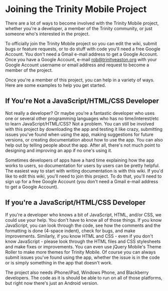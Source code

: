 # Joining the Trinity Mobile Project #

There are a lot of ways to become involved with the Trinity Mobile project, whether you're a developer, a member of the Trinity community, or just someone who's interested in the project.

To officially join the Trinity Mobile project so you can edit the wiki, submit bugs or feature requests, or to do stuff with code you'll need a free Google Account.  You don't need a Gmail e-mail address to get a Google Account.  Once you have a Google Account, e-mail rob@trinityeaston.org with your Google Account username or email address and request to become a member of the project.

Once you're a member of this project, you can help in a variety of ways.  Here are some examples to help you get started.

## If You're Not a JavaScript/HTML/CSS Developer ##

Not really a developer?  Or maybe you're a fantastic developer who uses one or several other programming languages who has no time/interest/etc to learn JavaScript/HTML/CSS?  Not a problem.  You can still be involved with this project by downloading the app and testing it like crazy, submitting issues you've found when using the app, making suggestions for future versions, or creating documentation about how to use the app.  You can also help out by telling people about the app.  After all, there's not much point to designing and improving an app if no one's using it.

Sometimes developers of apps have a hard time explaining how the app works to users, so documentation for users by users can be pretty helpful.  The easiest way to start with writing documentation is with this wiki.  If you'd like to edit this wiki, you'll need to join this project.  To do that, you'll need to sign up for a free Google Account (you don't need a Gmail e-mail address to get a Google Account).

## If you're a JavaScript/HTML/CSS Developer ##

If you're a developer who knows a bit of JavaScript, HTML, and/or CSS, we could use your help.  You don't have to know all of those things.  If you know JavaScript, you can look through the code, see how the comments and the formatting is done (4-space indent), check for bugs, and make improvements.  Similarly, if you know HTML and CSS - even if you don't know JavaScript - please look through the HTML files and CSS stylesheets and make fixes or improvements.  You can even use jQuery Mobile's Theme Roller to make more themes for Trinity Mobile.  Of course you can always submit issues you've found using the app, whether the issue is in the code or is simply something in the app that doesn't work.

The project also needs iPhone/iPad, Windows Phone, and Blackberry developers.  The code as it is should be able to run on all of those platforms, but right now there's just an Android version.